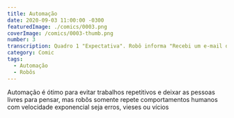 ```yaml
---
title: Automação
date: 2020-09-03 11:00:00 -0300
featuredImage: ./comics/0003.png
coverImage: /comics/0003-thumb.png
number: 3
transcription: Quadro 1 "Expectativa". Robô informa "Recebi um e-mail do cliente, abri um chamado e respondi com as informações de acompanhamento". Quadro 2 "Realidade". Robô informa "Abri um chamado para cada e-mail marcado como spam que recebemos, deletei todos os chamaddos e notifiquei os clientes".
category: Comic
tags:
  - Automação
  - Robõs
---
```


Automação é ótimo para evitar trabalhos repetitivos e deixar as pessoas livres para pensar, mas robôs somente repete comportamentos humanos com velocidade exponencial seja erros, vieses ou vícios

